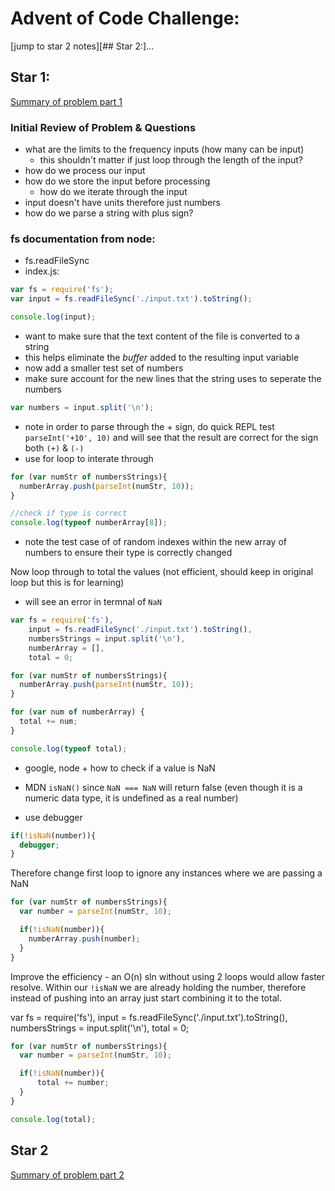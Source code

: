 # Advent of Code Challenge:

[jump to star 2 notes][## Star 2:]...

## Star 1:

[Summary of problem part 1](https://adventofcode.com/2018/day/1)

### Initial Review of Problem & Questions

- what are the limits to the frequency inputs (how many can be input)
  - this shouldn't matter if just loop through the length of the input?
- how do we process our input
- how do we store the input before processing
  - how do we iterate through the input
- input doesn't have units therefore just numbers
- how do we parse a string with plus sign?

### fs documentation from node:

- fs.readFileSync
- index.js:

```javascript
var fs = require('fs');
var input = fs.readFileSync('./input.txt').toString();

console.log(input);
```

- want to make sure that the text content of the file is converted to a string
- this helps eliminate the *buffer* added to the resulting input variable
- now add a smaller test set of numbers
- make sure account for the new lines that the string uses to seperate the numbers

```javascript
var numbers = input.split('\n');
```

- note in order to parse through the + sign, do quick REPL test `parseInt('+10', 10)` and will see that the result are correct for the sign both `(+)` & `(-)`
- use for loop to interate through

```javascript
for (var numStr of numbersStrings){
  numberArray.push(parseInt(numStr, 10));
}

//check if type is correct
console.log(typeof numberArray[8]);
```
- note the test case of of random indexes within the new array of numbers to ensure their type is correctly changed


Now loop through to total the values (not efficient, should keep in original loop but this is for learning)

- will see an error in termnal of `NaN`

```javascript
var fs = require('fs'),
    input = fs.readFileSync('./input.txt').toString(),
    numbersStrings = input.split('\n'),
    numberArray = [],
    total = 0;

for (var numStr of numbersStrings){
  numberArray.push(parseInt(numStr, 10));
}

for (var num of numberArray) {
  total += num;
}

console.log(typeof total);
```
- google, node + how to check if a value is NaN
- MDN `isNaN()` since `NaN === NaN` will return false (even though it is a numeric data type, it is undefined as a real number)

- use debugger
```javascript
if(!isNaN(number)){
  debugger;
}
```

Therefore change first loop to ignore any instances where we are passing a NaN

```javascript
for (var numStr of numbersStrings){
  var number = parseInt(numStr, 10);

  if(!isNaN(number)){
    numberArray.push(number);
  }
}
```

Improve the efficiency - an O(n) sln without using 2 loops would allow faster resolve. Within our `!isNaN` we are already holding the number, therefore instead of pushing into an array just start combining it to the total.

var fs = require('fs'),
    input = fs.readFileSync('./input.txt').toString(),
    numbersStrings = input.split('\n'),
    total = 0;
```javascript
for (var numStr of numbersStrings){
  var number = parseInt(numStr, 10);

  if(!isNaN(number)){
      total += number;
  }
}

console.log(total);
```

## Star 2

[Summary of problem part 2](https://adventofcode.com/2018/day/1#part2)
